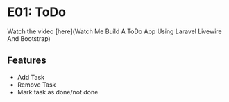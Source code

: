 # E01: ToDo

Watch the video [here](Watch Me Build A ToDo App Using Laravel Livewire And Bootstrap)

## Features
- Add Task
- Remove Task
- Mark task as done/not done
